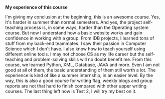 **My experience of this course**

I'm giving my conclusion at the beginning, this is an awesome course. Yes, It's harder in summer than normal semesters. And yes, the project self-teaching process is, in some ways, harder than the Operating system course. But now I understand how a basic website works and gain confidence in working with a group. From IDB projects, I learned tons of stuff from my back-end teammates. I saw their passion in Computer Science which I don't have. I also know how to teach yourself using different online tools. I may not choose CS as my life career but the self-teaching and problem-solving skills will no doubt benefit me. From this course, we learned Python, XML, Database, JAVA and more. Even I am not good at all of them, the basic understanding of them still worth a lot. The experience is kind of like a summer internship, in an easier level. 
By the way, this is also a good course for writing flag, weekly blogs and group reports are not that hard to finish compared with other upper writing courses. The last thing left now is Test 2, I will try my best on it. 
